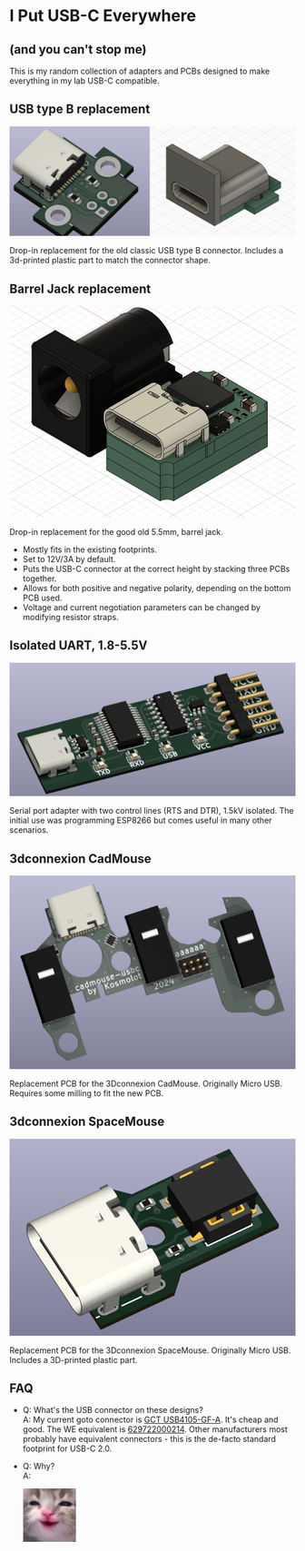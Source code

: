 # I Put USB-C Everywhere

## (and you can't stop me)

This is my random collection of adapters and PCBs designed to make everything
in my lab USB-C compatible.

## USB type B replacement

![usb-b2c](assets/usb-b2c.png)

Drop-in replacement for the old classic USB type B connector. Includes
a 3d-printed plastic part to match the connector shape.

## Barrel Jack replacement

![usb-c-barreljack](assets/usb-c-barreljack.png)

Drop-in replacement for the good old 5.5mm, barrel jack.

- Mostly fits in the existing footprints.
- Set to 12V/3A by default.
- Puts the USB-C connector at the correct height by stacking three PCBs together.
- Allows for both positive and negative polarity, depending on the bottom PCB used.
- Voltage and current negotiation parameters can be changed by modifying resistor straps.

## Isolated UART, 1.8-5.5V

![usb-c-serial](assets/usb-c-serial.png)

Serial port adapter with two control lines (RTS and DTR), 1.5kV isolated.
The initial use was programming ESP8266 but comes useful in many other scenarios.

## 3dconnexion CadMouse

![usb-c-cadmouse](assets/usb-c-cadmouse.png)

Replacement PCB for the 3Dconnexion CadMouse. Originally Micro USB.
Requires some milling to fit the new PCB.

## 3dconnexion SpaceMouse

![usb-c-spacemouse](assets/usb-c-spacemouse.png)

Replacement PCB for the 3Dconnexion SpaceMouse. Originally Micro USB.
Includes a 3D-printed plastic part.

## FAQ

- Q: What's the USB connector on these designs?  
  A: My current goto connector is [GCT USB4105-GF-A](https://octopart.com/search?q=USB4105-GF-A).
  It's cheap and good. The WE equivalent is [629722000214](https://www.we-online.com/en/components/products/WR-COM_USB_20_TYPE_C_RECEPTACLE_HORIZONTAL_SMT#629722000214).
  Other manufacturers most probably have equivalent connectors - this is
  the de-facto standard footprint for USB-C 2.0.

- Q: Why?  
  A:

    ![huehue](assets/cat.png)
